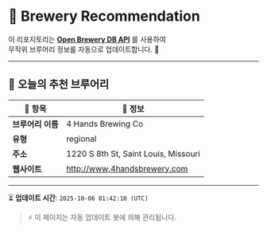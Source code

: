 # 🍺 Brewery Recommendation

이 리포지토리는 **[Open Brewery DB API](https://www.openbrewerydb.org/)** 를 사용하여  
무작위 브루어리 정보를 자동으로 업데이트합니다. 🚀

---

## 🌟 오늘의 추천 브루어리

| 🍻 항목 | 📌 정보 |
|--------|---------|
| **브루어리 이름** | 4 Hands Brewing Co |
| **유형** | regional |
| **주소** | 1220 S 8th St, Saint Louis, Missouri |
| **웹사이트** | http://www.4handsbrewery.com |

---

⏳ **업데이트 시간**: `2025-10-06 01:42:10 (UTC)`  

> ⚡ 이 페이지는 자동 업데이트 봇에 의해 관리됩니다.